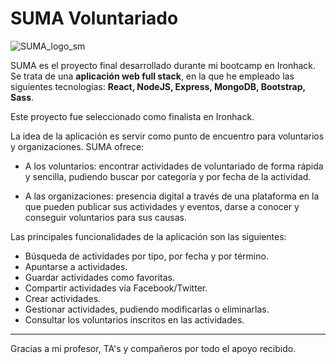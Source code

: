 # SUMA Voluntariado


![SUMA_logo_sm](https://user-images.githubusercontent.com/57541142/76793509-70fbf480-67c5-11ea-9455-fab45c2d6087.png)



SUMA es el proyecto final desarrollado durante mi bootcamp en Ironhack. Se trata de una **aplicación web full stack**, en la que he empleado las siguientes tecnologías: **React, NodeJS, Express, MongoDB, Bootstrap, Sass**.

Este proyecto fue seleccionado como finalista en Ironhack.

La idea de la aplicación es servir como punto de encuentro para voluntarios y organizaciones. SUMA ofrece:

-  A los voluntarios: encontrar actividades de voluntariado de forma rápida y sencilla, pudiendo buscar por categoría y por fecha de la actividad.

- A las organizaciones: presencia digital a través de una plataforma en la que pueden publicar sus actividades y eventos, darse a conocer y conseguir voluntarios para sus causas.

Las principales funcionalidades de la aplicación son las siguientes: 

- Búsqueda de actividades por tipo, por fecha y por término.
- Apuntarse a actividades.
- Guardar actividades como favoritas.
- Compartir actividades vía Facebook/Twitter.
- Crear actividades.
- Gestionar actividades, pudiendo modificarlas o eliminarlas.
- Consultar los voluntarios inscritos en las actividades.

______________________________________________________________________


Gracias a mi profesor, TA's y compañeros por todo el apoyo recibido.
